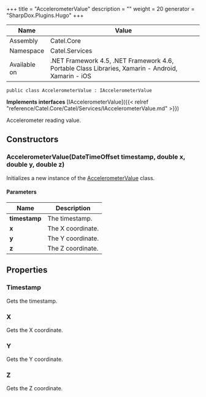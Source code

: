 

+++
title = "AccelerometerValue" 
description = ""
weight = 20
generator = "SharpDox.Plugins.Hugo"
+++

Name|Value
---|---
Assembly|Catel.Core
Namespace|Catel.Services
Available on|.NET Framework 4.5, .NET Framework 4.6, Portable Class Libraries, Xamarin - Android, Xamarin - iOS

```
public class AccelerometerValue : IAccelerometerValue
```

**Implements interfaces**
[IAccelerometerValue]({{< relref "reference/Catel.Core/Catel/Services/IAccelerometerValue.md" >}})

Accelerometer reading value.

## Constructors

### AccelerometerValue(DateTimeOffset timestamp, double x, double y, double z)

Initializes a new instance of the [AccelerometerValue](#) class.

#### Parameters

Name|Description
---|---
**timestamp**|The timestamp.
**x**|The X coordinate.
**y**|The Y coordinate.
**z**|The Z coordinate.

## Properties

### Timestamp

Gets the timestamp.

### X

Gets the X coordinate.

### Y

Gets the Y coordinate.

### Z

Gets the Z coordinate.

